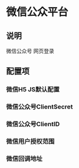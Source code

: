 # 微信公众平台

## 说明

微信公众号 网页登录

## 配置项

### 微信H5 JS默认配置
### 微信公众号ClientSecret
### 微信公众号ClientID
### 微信用户授权范围 
### 微信回调地址